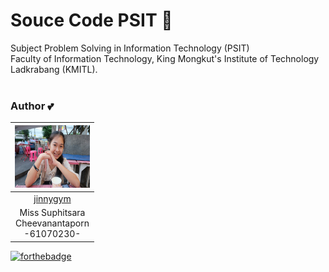 #  Souce Code PSIT :snake:
Subject Problem Solving in Information Technology (PSIT)<br>
Faculty of Information Technology, King Mongkut's Institute of Technology Ladkrabang (KMITL).<br><br>
### Author :two_hearts:
|<img src="img-author/jinny.jpg" width="120px" height="100px">|
|:---:|
|[jinnygym](https://github.com/jinnygym)|
|Miss Suphitsara<br>Cheevanantaporn<br>-61070230-|


 [![forthebadge](https://forthebadge.com/images/badges/made-with-python.svg)](https://www.python.org/downloads/release/python-371/)
